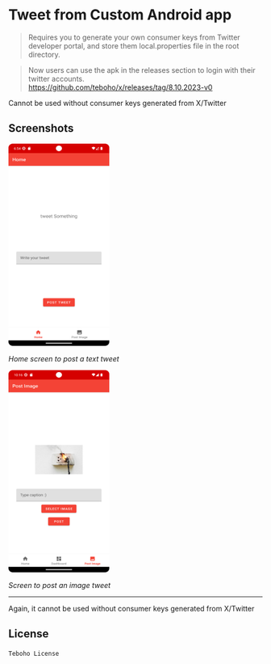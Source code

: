 # Tweet from Custom Android app

> Requires you to generate your own consumer keys from Twitter developer portal, and store them local.properties file in the root directory.

> Now users can use the apk in the releases section to login with their twitter accounts.  
> https://github.com/teboho/x/releases/tag/8.10.2023-v0

Cannot be used without consumer keys generated from X/Twitter

## Screenshots

<!-- ![Home](assets/Home.png)   -->
<img src="assets/Home.png" width="200" height="400" alt="Home" />  

*Home screen to post a text tweet*

<!-- ![Post Image](assets/PostImage.png)   -->
<img src="assets/PostImage.png" width="200" height="400" alt="Post Image" />  

*Screen to post an image tweet*

---

Again, it cannot be used without consumer keys generated from X/Twitter

## License

```
Teboho License
```